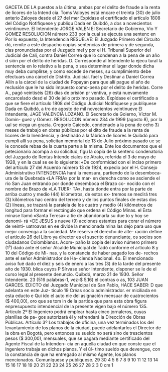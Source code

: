 GACETA DE LA
puestos a la última, ambas por el delito de
fraude a la renta de licores de la Intend
cia.
Toms Valoyes está encare
el treinta (30) de julio anterio
Zaloyes desde el 27 del mer
Expidase el certificado
el artículo 1808 del Código
Notifíquese y publiqu
Dada en Quibdó, a dos a
novecientos veintinueve.
El Intendente JORGE VALEN
El Secretario de Gobierno, Vio
Y GOMEZ
RESOLUCION número 233
por la cual se ejecuta una sentenc
en
Por lo expuesto, la Intendencia
RESUELVE:
El Juzgado Primero del Circuito
dó, remite a este despacho copias
sentencias de primera y de segunda,
cias pronunciadas por el Juzgado mel
y por el H. Tribunal Superior del
Judicial de Cali, contra Daniel Correa
que lo condenan a la pena de un año d
sión por el delito de heridas.
D.
Corresponde al Intendente la ejecu tural
la sentencia en lo relativo a la pena,
o sea determinar el lugar donde dicha muy
deba cumplirse, y como excede de
meses, su cumplimiento debe efectuars
una cárcel de Distrito. Judicial.
fael
y
Destinar a Daniel Correa Allín a la cárcel
de la ciudad de Popayán para que allí pague
el año de reclusión que le ha sido impuesto
como-pena por el delito de heridas. Corre
A., pagó veintiséis (26) días de prisión pr
ventiva, y está nuevamente encarcelado desd
el 30 de jelio próximo pasado.
Expídase el certificado a que se fiere
el artículo 1808 del Código Judicial
Notifíquese y publíquese
Dada en Quibdó, a tro de agosto de mil
novecientos veintinueve
El Intendente, JAGE VALENCIA LOZANO.
El Secretario de Goierno, Víctor M. Domin-
guez y Gómez.
RESOLUCON número 234 de 1999 (agosto 8),
por la ual se niega un gracia.
Gregorio Caicedo, condenado a la pena
de ocho 3) meses de trabajo en obras públicas
por el dito de fraude a la renta de licores
de la Inendencia, y destinado a la fábrica de
licores le Quibdó para cumpli allí su pena,
solicitan memorial de 13 de Julio próximo
pasado ue se le concede rebaa de la cuarta
parte a la misma.
Ente los documentos que el petecionario
acompa a su solicitud, figu la copia de la
sentenc condenatoria del Juzgado de Rentas
Intende ciales de Atrato, roferida el 3 de
mayo de 1928, y en la cual se ee lo siguiente:
«De conformidad con el inciso primero del
artículo 27 del Acuerdo número 13 de 1924,
expedio por el H. Consejo Administrativo
INTENDENCIA
hará la mensura, partiendo de la desemboca-
ura de la Quebrada «LA FRIA» por la mar-
en derecha como se asciende el río San Juan
entrando por donde desemboca el Brazo co-
nocido con el nombre de Brazo de «LA TUER-
TA», hasta donde entra por la parte de arriba
cuatro y medio (44) kilómetros, de estos ex-
tremos se medirá tres (3) kilómetros hac
centro del terreno y de los puntos finales de
estas dos (2) líneas, se trazará la paralela de
los cuatro y medio (4) kilómetros de longitud
para formar el rectángulo que ordena el Código
Minas.
el
Esta minase llamó «Santa Teresa» a tie
de abandonarla su due to y hoy se denomi-
rá <DE JESUS s nueve (9) acciones
estantes para corar el número de veinti-
uatroavas en ee divide la mencionada
mina las dejo para uso que mejor convenga
a la sociedad. Me reservo el derecho de alte-
ración define el artículo 26 del Libro ya
director es el suscrito denunciante,
os socios son ciudadanos Colombianos. Acom-
paño la copia del aviso número primero (1⁹)
dado ante el señor Alcalde Municipal de Tadó
conforme el artículo 8 y 10 del Código de Mi-
nas. y la constancia de haber pagado los de-
rechos ante el señor Administrador de Ha-
cienda Nacional.
4o.
El mencionado aviso fué dado el diez y
seis de enero a las tres (3) de la tarde del
presente año de 1930.
blica
cuyos P
Sírvase señor Intendente, disponer se le
de el curso legal al presente denuncio.
Quibdó, marzo 21 de 1930.
Señor Intendente.
23
(516 palabras-1, vez-$ 5,16)
el contras
o as,
103
JUAN GARCES.
EDICTO
del Juzgado Municipal de San Pablo,
HACE SABER:
D
que adelanta en este Juz-
tículo 19 Créas
socio administrador.
er
miciliada en esta
educto e Qui ido el auto
nie
del
asignación mensuar de cuatrocientos
($ 400,00), oro que se tom in de la partida
que para esta obra figura enpresupuesto
intendencial de la presente vigen bajo el
número 135.
Articulo 2º El Ingeniero podrá emplear
hasta cinco jornaleros, cuyas planillas de pa-
gos autorizará él y refrendará la Dirección de
Obras Públicas.
Artículo 3º Los trabajos de oficina, una
vez terminados los del levantamiento de los
planos de la ciudad, puede adelantarlos el
Director de la obra en Bogotá, pero entonces
su sueldo no será sino de trescientos pesos
($ 300,00), mensuales, que se pagará mediante
certificado del Agente Fiscal de la Intenden-
cia en aquella ciudad en que conste que el
Ingeniero trabaja en dichos planos. Y el úl-
timo sueldo que devengue, con la constancia
de que ha entregado al mismo Agente, los
planos mencionados.
Comuníquese y publíquese.
29 30
4 5 6 7 8 9 10 11 12 13 14 15 16 17 18 19 20 21 22 23 24 25 26 27 28
2 3
0 cm 1